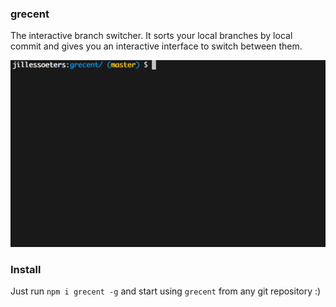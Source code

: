 ### grecent

The interactive branch switcher. It sorts your local branches by local commit and gives you an interactive interface to switch between them.

![grecent demo](demo.gif)

### Install 

Just run `npm i grecent -g` and start using `grecent` from any git repository :)
